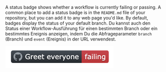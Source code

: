 A status badge shows whether a workflow is currently failing or passing. A common place to add a status badge is in the `README.md` file of your repository, but you can add it to any web page you'd like. By default, badges display the status of your default branch. Du kannst auch den Status einer Workflow-Ausführung für einen bestimmten Branch oder ein bestimmtes Ereignis anzeigen, indem Du die Abfrageparameter `branch` (Branch) und `event` (Ereignis) in der URL verwendest.

![example status badge](/assets/images/help/repository/actions-workflow-status-badge.png)
